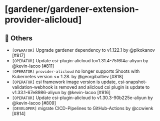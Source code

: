 # [gardener/gardener-extension-provider-alicloud]

## 🏃 Others

- `[OPERATOR]` Upgrade gardener dependency to v1.122.1 by @plkokanov [#817]
- `[OPERATOR]` Update csi-plugin-alicloud tov1.31.4-75f6f4a-aliyun by @kevin-lacoo [#811]
- `[OPERATOR]` `provider-alicloud` no longer supports Shoots with Кubernetes version <= 1.28. by @georgibaltiev [#818]
- `[OPERATOR]` csi framework image version is update, csi-snapshot-validation-webhook is removed and alicloud csi plugin is update to v1.33.1-67e8986-aliyun by @kevin-lacoo [#816]
- `[OPERATOR]` Update csi-plugin-alicloud to v1.30.3-90b225e-aliyun by @kevin-lacoo [#809]
- `[DEVELOPER]` migrate CICD-Pipelines to GitHub-Actions by @ccwienk [#814]
